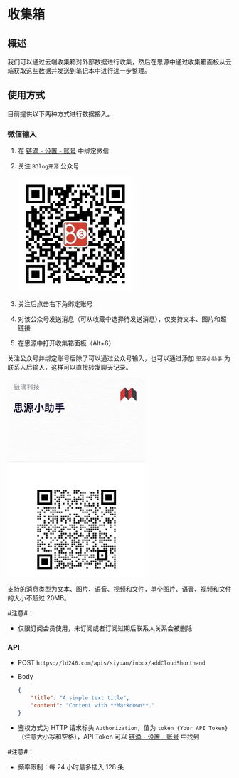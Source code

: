 # 收集箱

## 概述

我们可以通过云端收集箱对外部数据进行收集，然后在思源中通过收集箱面板从云端获取这些数据并发送到笔记本中进行进一步整理。

## 使用方式

目前提供以下两种方式进行数据接入。

### 微信输入

1. 在 [链滴 - 设置 - 账号](https://ld246.com/settings/account) 中绑定微信
2. 关注 `B3log开源` 公众号

    ![image.png](assets/image-20220119231125-qt2ooye.png)​
3. 关注后点击右下角绑定账号
4. 对该公众号发送消息（可从收藏中选择待发送消息），仅支持文本、图片和超链接
5. 在思源中打开收集箱面板（Alt+6）

关注公众号并绑定账号后除了可以通过公众号输入，也可以通过添加 `思源小助手` 为联系人后输入，这样可以直接转发聊天记录。

![image](assets/image-20220803164829-wrh3h5w.png)

支持的消息类型为文本、图片、语音、视频和文件，单个图片、语音、视频和文件的大小不超过 20MB。

​#注意#​：

* 仅限订阅会员使用，未订阅或者订阅过期后联系人关系会被删除

### API

* POST `https://ld246.com/apis/siyuan/inbox/addCloudShorthand`
* Body

  ```json
  {
      "title": "A simple text title",
      "content": "Content with **Markdown**."
  }
  ```
* 鉴权方式为 HTTP 请求标头 `Authorization`，值为 `token {Your API Token}`（注意大小写和空格），API Token 可以 [链滴 - 设置 - 账号](https://ld246.com/settings/account) 中找到

​#注意#​：

* 频率限制：每 24 小时最多插入 128 条

‍
